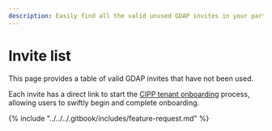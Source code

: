 ```yaml
---
description: Easily find all the valid unused GDAP invites in your partner organization.
---
```


# Invite list

This page provides a table of valid GDAP invites that have not been used.&#x20;

Each invite has a direct link to start the [CIPP tenant onboarding](../administration/tenant-onboarding.md) process, allowing users to swiftly begin and complete onboarding.



{% include "../../../.gitbook/includes/feature-request.md" %}

